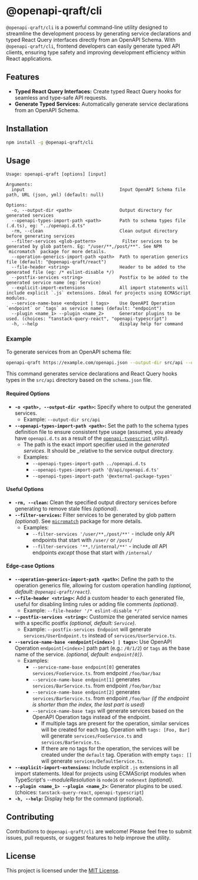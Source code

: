 # @openapi-qraft/cli

`@openapi-qraft/cli` is a powerful command-line utility designed to streamline the development process by generating
service declarations and typed React Query interfaces directly from an OpenAPI Schema. With `@openapi-qraft/cli`,
frontend developers can easily generate typed API clients, ensuring type safety and improving development efficiency
within React applications.

## Features

- **Typed React Query Interfaces:** Create typed React Query hooks for seamless and type-safe API requests.
- **Generate Typed Services:** Automatically generate service declarations from an OpenAPI Schema.

## Installation

```bash
npm install -g @openapi-qraft/cli
```

## Usage

```
Usage: openapi-qraft [options] [input]

Arguments:
  input                                    Input OpenAPI Schema file path, URL (json, yml) (default: null)

Options:
  -o, --output-dir <path>                  Output directory for generated services
  --openapi-types-import-path <path>       Path to schema types file (.d.ts), eg: "../openapi.d.ts"
  -rm, --clean                             Clean output directory before generating services
  --filter-services <glob-pattern>          Filter services to be generated by glob pattern. Eg: "/user/**,/post/**". See NPM `micromatch` package for more details.
  --operation-generics-import-path <path>  Path to operation generics file (default: "@openapi-qraft/react")
  --file-header <string>                   Header to be added to the generated file (eg: /* eslint-disable */)
  --postfix-services <string>              Postfix to be added to the generated service name (eg: Service)
  --explicit-import-extensions             All import statements will include explicit `.js` extensions. Ideal for projects using ECMAScript modules.
  --service-name-base <endpoint | tags>    Use OpenAPI Operation `endpoint` or `tags` as service names (default: "endpoint")
  --plugin <name_1> --plugin <name_2>      Generator plugins to be used. (choices: "tanstack-query-react", "openapi-typescript")
  -h, --help                               display help for command
```

### Example

To generate services from an OpenAPI schema file:

```bash
openapi-qraft https://example.com/openapi.json --output-dir src/api --openapi-types-import-path ../openapi.d.ts
```

This command generates service declarations and React Query hooks types in the `src/api` directory based on
the `schema.json` file.

#### Required Options

- **`-o <path>, --output-dir <path>`:** Specify where to output the generated services.
  - Example: `--output-dir src/api`
- **`--openapi-types-import-path <path>`:** Set the path to the schema types definition file to ensure consistent type
  usage (assumed, you already have `openapi.d.ts` as a result of the [`openapi-typescript`](https://github.com/drwpow/openapi-typescript) utility).
  - The path is the exact import specifier used in the _generated services_. It should be \_relative to the service
    output directory.
  - Examples:
    - `--openapi-types-import-path ../openapi.d.ts`
    - `--openapi-types-import-path '@/api/openapi.d.ts'`
    - `--openapi-types-import-path '@external-package-types'`

#### Useful Options

- **`-rm, --clean`:** Clean the specified output directory services before generating to remove stale files _(optional)_.
- **`--filter-services`:** Filter services to be generated by glob pattern _(optional)_. See [`micromatch`](https://github.com/micromatch/micromatch)
  package for more details.
  - Examples:
    - `--filter-services '/user/**,/post/**'` - include only API endpoints that start with `/user/` or `/post/`
    - `--filter-services '**,!/internal/**'` - include _all_ API endpoints _except_ those that start with `/internal/`

#### Edge-case Options

- **`--operation-generics-import-path <path>`:** Define the path to the operation generics file, allowing for custom
  operation handling _(optional, default: `@openapi-qraft/react`)_.
- **`--file-header <string>`:** Add a custom header to each generated file, useful for disabling linting rules or adding file
  comments _(optional)_.
  - Example: `--file-header '/* eslint-disable */'`
- **`--postfix-services <string>`:** Customize the generated service names with a specific postfix _(optional, default: `Service`)_.
  - Example: `--postfix-services Endpoint` will generate `services/UserEndpoint.ts` instead of `services/UserService.ts`.
- **`--service-name-base <endpoint[<index>] | tags>`:** Use OpenAPI Operation `endpoint[<index>]` path part (e.g.: `/0/1/2`) or `tags` as the base name of the service. _(optional, default: `endpoint[0]`)_.
  - Examples:
    - `--service-name-base endpoint[0]` generates `services/FooService.ts`. from endpoint `/foo/bar/baz`
    - `--service-name-base endpoint[1]` generates `services/BarService.ts`. from endpoint `/foo/bar/baz`
    - `--service-name-base endpoint[2]` generates `services/BarService.ts`. from endpoint `/foo/bar` _(if the endpoint is shorter than the index, the last part is used)_
    - `--service-name-base tags` will generate services based on the OpenAPI Operation tags instead of the endpoint.
      - If multiple tags are present for the operation, similar services will be created for each tag. Operation with `tags: [Foo, Bar]` will generate `services/FooService.ts` and `services/BarService.ts`.
      - If there are no tags for the operation, the services will be created under the `default` tag. Operation with empty `tags: []` will generate `services/DefaultService.ts`.
- **`--explicit-import-extensions`:** Include explicit `.js` extensions in all import statements. Ideal for projects
  using ECMAScript modules when TypeScript's _--moduleResolution_ is `node16` or `nodenext` _(optional)_.
- **`--plugin <name_1> --plugin <name_2>`**: Generator plugins to be used. (choices: `tanstack-query-react`, `openapi-typescript`)
- **`-h, --help`:** Display help for the command (optional).

## Contributing

Contributions to `@openapi-qraft/cli` are welcome! Please feel free to submit issues, pull requests, or suggest features
to help improve the utility.

## License

This project is licensed under the [MIT License](https://opensource.org/license/mit/).
